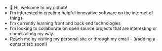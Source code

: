 - 👋 Hi, welcome to my github!
-  I’m interested in creating helpful innovative software on the internet of things
-  I’m currently learning front and back end technologies
-  I’m looking to collaborate on open source projects that are interesting or comes along my way.
-  Reach me by visiting my personal site or through my email - (#adding a contact tab soon!)

<!---
caesarc6/caesarc6 is a ✨ special ✨ repository because its `README.md` (this file) appears on your GitHub profile.
You can click the Preview link to take a look at your changes.
--->
